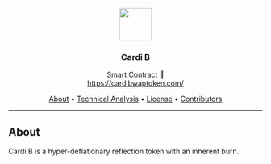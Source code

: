 <p align="center">
  <img src="http://cardibwaptoken.com/wp-content/uploads/2021/05/photo_2021-05-17_22-56-41.jpg" width="64" />
  <br/>
  <h3 align="center">Cardi B</h3>
</p>
<p align="center">
  <span align="center">Smart Contract 🚀</span>
  <br/>
  <a href ="https://cardibwaptoken.com/" target="_blank">https://cardibwaptoken.com/</a>
</p>

<p align="center">
  <a href="#about">About</a>
  •
  <a href="#commands">Technical Analysis</a>
  •
  <a href="#license">License</a>
  •
  <a href="#contributors">Contributors</a>
</p>

---

## About

<p>Cardi B is a hyper-deflationary reflection token with an inherent burn.</p>